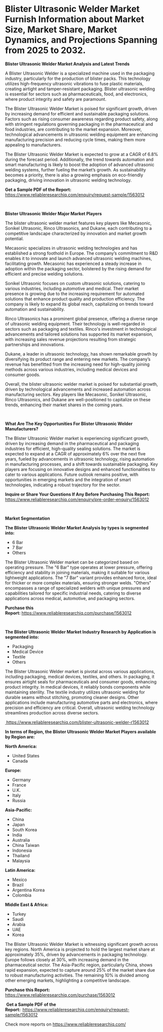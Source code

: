 <p><h1>Blister Ultrasonic Welder Market Furnish Information about Market Size, Market Share, Market Dynamics, and Projections Spanning from 2025 to 2032.</h1></p><p><strong>Blister Ultrasonic Welder Market Analysis and Latest Trends</strong></p>
<p><p>A Blister Ultrasonic Welder is a specialized machine used in the packaging industry, particularly for the production of blister packs. This technology utilizes high-frequency ultrasonic vibrations to fuse plastic materials, creating airtight and tamper-resistant packaging. Blister ultrasonic welding is essential for sectors such as pharmaceuticals, food, and electronics, where product integrity and safety are paramount.</p><p>The Blister Ultrasonic Welder Market is poised for significant growth, driven by increasing demand for efficient and sustainable packaging solutions. Factors such as rising consumer awareness regarding product safety, along with stringent regulations governing packaging in the pharmaceutical and food industries, are contributing to the market expansion. Moreover, technological advancements in ultrasonic welding equipment are enhancing manufacturing precision and reducing cycle times, making them more appealing to manufacturers.</p><p>The Blister Ultrasonic Welder Market is expected to grow at a CAGR of 6.8% during the forecast period. Additionally, the trend towards automation and smart manufacturing is likely to boost the adoption of advanced ultrasonic welding systems, further fueling the market’s growth. As sustainability becomes a priority, there is also a growing emphasis on eco-friendly packaging, driving innovation in ultrasonic welding technology.</p></p>
<p><strong>Get a Sample PDF of the Report:&nbsp;</strong> <a href="https://www.reliableresearchiq.com/enquiry/request-sample/1563012?utm_campaign=2621&utm_medium=2&utm_source=Github&utm_content=ia&utm_term=25022025&utm_id=blister-ultrasonic-welder">https://www.reliableresearchiq.com/enquiry/request-sample/1563012</a></p>
<p>&nbsp;</p>
<p><strong>Blister Ultrasonic Welder Major Market Players</strong></p>
<p><p>The blister ultrasonic welder market features key players like Mecasonic, Sonikel Ultrasonic, Rinco Ultrasonics, and Dukane, each contributing to a competitive landscape characterized by innovation and market growth potential.</p><p>Mecasonic specializes in ultrasonic welding technologies and has established a strong foothold in Europe. The company’s commitment to R&D enables it to innovate and launch advanced ultrasonic welding machines, facilitating growth. Mecasonic has experienced a steady increase in adoption within the packaging sector, bolstered by the rising demand for efficient and precise welding solutions.</p><p>Sonikel Ultrasonic focuses on custom ultrasonic solutions, catering to various industries, including automotive and medical. Their market presence is growing due to the increasing requirement for automated solutions that enhance product quality and production efficiency. The company is likely to expand its global reach, capitalizing on trends toward automation and sustainability.</p><p>Rinco Ultrasonics has a prominent global presence, offering a diverse range of ultrasonic welding equipment. Their technology is well-regarded in sectors such as packaging and textiles. Rinco's investment in technological advancements and tailored solutions has supported its market expansion, with increasing sales revenue projections resulting from strategic partnerships and innovations.</p><p>Dukane, a leader in ultrasonic technology, has shown remarkable growth by diversifying its product range and entering new markets. The company’s revenue has benefitted from the increasing need for high-quality joining methods across various industries, including medical devices and consumer goods.</p><p>Overall, the blister ultrasonic welder market is poised for substantial growth, driven by technological advancements and increased automation across manufacturing sectors. Key players like Mecasonic, Sonikel Ultrasonic, Rinco Ultrasonics, and Dukane are well-positioned to capitalize on these trends, enhancing their market shares in the coming years.</p></p>
<p>&nbsp;</p>
<p><strong>What Are The Key Opportunities For Blister Ultrasonic Welder Manufacturers?</strong></p>
<p><p>The Blister Ultrasonic Welder market is experiencing significant growth, driven by increasing demand in the pharmaceutical and packaging industries for efficient, high-quality sealing solutions. The market is expected to expand at a CAGR of approximately 6% over the next five years, fueled by advancements in ultrasonic technology, rising automation in manufacturing processes, and a shift towards sustainable packaging. Key players are focusing on innovative designs and enhanced functionalities to cater to various applications. Future outlook remains positive, with opportunities in emerging markets and the integration of smart technologies, indicating a robust trajectory for the sector.</p></p>
<p><strong>Inquire or Share Your Questions If Any Before Purchasing This Report:</strong> <a href="https://www.reliableresearchiq.com/enquiry/pre-order-enquiry/1563012?utm_campaign=2621&utm_medium=2&utm_source=Github&utm_content=ia&utm_term=25022025&utm_id=blister-ultrasonic-welder">https://www.reliableresearchiq.com/enquiry/pre-order-enquiry/1563012</a></p>
<p>&nbsp;</p>
<p><strong>Market Segmentation</strong></p>
<p><strong>The Blister Ultrasonic Welder Market Analysis by types is segmented into:</strong></p>
<p><ul><li>6 Bar</li><li>7 Bar</li><li>Others</li></ul></p>
<p><p>The Blister Ultrasonic Welder market can be categorized based on operating pressure. The "6 Bar" type operates at lower pressure, offering efficiency and stability in joining materials, making it suitable for various lightweight applications. The "7 Bar" variant provides enhanced force, ideal for thicker or more complex materials, ensuring stronger welds. "Others" encompasses a range of specialized welders with unique pressures and capabilities tailored for specific industrial needs, catering to diverse applications across medical, automotive, and packaging sectors.</p></p>
<p><strong>Purchase this Report:&nbsp;</strong><a href="https://www.reliableresearchiq.com/purchase/1563012?utm_campaign=2621&utm_medium=2&utm_source=Github&utm_content=ia&utm_term=25022025&utm_id=blister-ultrasonic-welder">https://www.reliableresearchiq.com/purchase/1563012</a></p>
<p>&nbsp;</p>
<p><strong>The Blister Ultrasonic Welder Market Industry Research by Application is segmented into:</strong></p>
<p><ul><li>Packaging</li><li>Medical Device</li><li>Textile</li><li>Others</li></ul></p>
<p><p>The Blister Ultrasonic Welder market is pivotal across various applications, including packaging, medical devices, textiles, and others. In packaging, it ensures airtight seals for pharmaceuticals and consumer goods, enhancing product integrity. In medical devices, it reliably bonds components while maintaining sterility. The textile industry utilizes ultrasonic welding for durable seams without stitching, promoting cleaner designs. Other applications include manufacturing automotive parts and electronics, where precision and efficiency are critical. Overall, ultrasonic welding technology streamlines production across diverse sectors.</p></p>
<p><a href="https://www.reliableresearchiq.com/blister-ultrasonic-welder-r1563012?utm_campaign=2621&utm_medium=2&utm_source=Github&utm_content=ia&utm_term=25022025&utm_id=blister-ultrasonic-welder">&nbsp;https://www.reliableresearchiq.com/blister-ultrasonic-welder-r1563012</a></p>
<p><strong>In terms of Region, the Blister Ultrasonic Welder Market Players available by Region are:</strong></p>
<p>
    <p> <strong> North America: </strong>
        <ul>
            <li>United States</li>
            <li>Canada</li>
        </ul>
        </p> 
    <p> <strong> Europe: </strong>
        <ul>
            <li>Germany</li>
            <li>France</li>
            <li>U.K.</li>
            <li>Italy</li>
            <li>Russia</li>
        </ul>
        </p> 
    <p> <strong> Asia-Pacific: </strong>
        <ul>
            <li>China</li>
            <li>Japan</li>
            <li>South Korea</li>
            <li>India</li>
            <li>Australia</li>
            <li>China Taiwan</li>
            <li>Indonesia</li>
            <li>Thailand</li>
            <li>Malaysia</li>
        </ul>
        </p> 
    <p> <strong> Latin America: </strong>
        <ul>
            <li>Mexico</li>
            <li>Brazil</li>
            <li>Argentina Korea</li>
            <li>Colombia</li>
        </ul>
        </p> 
    <p> <strong> Middle East & Africa: </strong>
        <ul>
            <li>Turkey</li>
            <li>Saudi</li>
            <li>Arabia</li>
            <li>UAE</li>
            <li>Korea</li>
        </ul>
    </p>
    </p>
<p><p>The Blister Ultrasonic Welder Market is witnessing significant growth across key regions. North America is projected to hold the largest market share at approximately 35%, driven by advancements in packaging technology. Europe follows closely at 30%, with increasing demand in the pharmaceutical sector. The Asia-Pacific region, particularly China, shows rapid expansion, expected to capture around 25% of the market share due to robust manufacturing activities. The remaining 10% is divided among other emerging markets, highlighting a competitive landscape.</p></p>
<p><strong>Purchase this Report: </strong><a href="https://www.reliableresearchiq.com/purchase/1563012?utm_campaign=2621&utm_medium=2&utm_source=Github&utm_content=ia&utm_term=25022025&utm_id=blister-ultrasonic-welder">https://www.reliableresearchiq.com/purchase/1563012</a></p>
<p>&nbsp;<strong>Get a Sample PDF of the Report:&nbsp;&nbsp;</strong><a href="https://www.reliableresearchiq.com/enquiry/request-sample/1563012?utm_campaign=2621&utm_medium=2&utm_source=Github&utm_content=ia&utm_term=25022025&utm_id=blister-ultrasonic-welder">https://www.reliableresearchiq.com/enquiry/request-sample/1563012</a></p>
<p><strong></strong></p>
<p>Check more reports on <a href="https://www.reliableresearchiq.com/?utm_campaign=2621&utm_medium=2&utm_source=Github&utm_content=ia&utm_term=25022025&utm_id=blister-ultrasonic-welder">https://www.reliableresearchiq.com/</a></p>